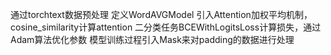 通过torchtext数据预处理
定义WordAVGModel
引入Attention加权平均机制，cosine_similarity计算attention
二分类任务BCEWithLogitsLoss计算损失，通过Adam算法优化参数
模型训练过程引入Mask来对padding的数据进行处理
